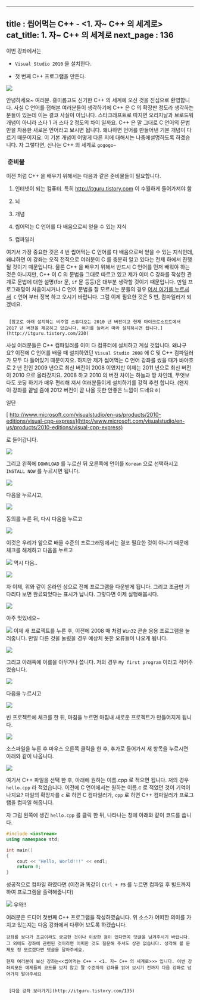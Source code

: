 ----------------
title : 씹어먹는 C++ - <1. 자~ C++ 의 세계로>
cat_title: 1. 자~ C++ 의 세계로
next_page : 136
--------------



이번 강좌에서는

* `Visual Studio 2010` 을 설치한다.

* 첫 번째 C++ 프로그램을 만든다.






![](http://img1.daumcdn.net/thumb/R1920x0/?fname=http%3A%2F%2Fcfile2.uf.tistory.com%2Fimage%2F21453A4A578CC5F4035D76)



안녕하세요~ 여러분. 흥미롭고도 신기한 C++ 의 세계에 오신 것을 진심으로 환영합니다. 사실 C 언어를 접해본 여러분들이 생각하기에 C++ 은 C 의 확장판 정도라 생각하는 분들이 있는데 이는 결코 사실이 아닙니다. 스타크래프트로 따지면 오리지날과 브로드워 개념이 아니라 스타 1 과 스타 2 정도의 차이 일까요. C++ 은 말 그대로 C 언어의 문법만을 차용한 새로운 언어라고 보시면 됩니다. 왜냐하면 언어를 만들어낸 기본 개념이 다르기 때문이지요. 이 기본 개념이 어떻게 다른 지에 대해서는 나중에설명하도록 하겠습니다.
자 그렇다면, 신나는 C++ 의 세계로 `gogogo~`



###  준비물




이전 처럼 C++ 을 배우기 위해서는 다음과 같은 준비물들이 필요합니다.


1. 인터넷이 되는 컴퓨터. 특히 http://itguru.tistory.com 이 수월하게 들어가져야 함

1. 뇌

1. 개념

1. 씹어먹는 C 언어를 다 배움으로써 얻을 수 있는 지식

1. 컴파일러

여기서 가장 중요한 것은 4 번 씹어먹는 C 언어를 다 배움으로써 얻을 수 있는 지식인데,왜냐하면 이 강좌는 오직 전적으로 여러분이 C 를 충분히 알고 있다는 전제 하에서 진행될 것이기 때문입니다. 물론 C++ 을 배우기 위해서 반드시 C 언어를 먼저 배워야 하는 것은 아니지만, C++ 이 C 의 문법을 그대로 따르고 있고 제가 이미 C 강좌를 작성한 관계로 문법에 대한 설명(for 문, `if` 문 등등)은 대부분 생략할 것이기 때문입니다.
만일 프로그래밍이 처음이시거나 C 언어 문법을 잘 모르시는 분들의 경우 [어서 여기를 누르셔서](http://itguru.tistory.com/notice/15)` C` 언어 부터 정복 하고 오시기 바랍니다. 그럼 이제 필요한 것은 5 번, 컴파일러가 되겠네요.
```warning

 [참고로 아래 설치하는 비주얼 스튜디오는 2010 년 버전이고 현재 마이크로소프트에서 2017 년 버전을 제공하고 있습니다. 여기를 눌러서 따라 설치하시면 됩니다.](http://itguru.tistory.com/220)
```


사실 여러분들은 C++ 컴파일러를 이미 다 컴퓨터에 설치하고 계실 것입니다. 왜냐구요? 이전에 C 언어를 배울 때 설치하였던 `Visual Studio 2008` 에 C 및 C++ 컴파일러가 모두 다 들어있기 때문이지요. 하지만 제가 씹어먹는 C 언어 강좌를 썼을 때가 바야흐로 2 년 전인 2009 년으로 최신 버전이 2008 이였지만 이제는 2011 년으로 최신 버전이 2010 으로 올라갔지요. 2008 하고 2010 의 버전 차이는 하늘과 땅 차인데, 무엇보다도 코딩 하기가 매우 편리해 져서 여러분들이게 설치하기를 강력 추천 합니다. (왠지 이 강좌를 끝낼 즘에 2012 버전이 곧 나올 듯한 안좋은 느낌이 드네요ㅎ)

일단

 [ http://www.microsoft.com/visualstudio/en-us/products/2010-editions/visual-cpp-express](http://www.microsoft.com/visualstudio/en-us/products/2010-editions/visual-cpp-express)

로 들어갑니다.


![](http://img1.daumcdn.net/thumb/R1920x0/?fname=http%3A%2F%2Fcfile2.uf.tistory.com%2Fimage%2F1157F0514D731DC51F6D47)

그리고 왼쪽에 `DOWNLOAD` 를 누르신 뒤 오른쪽에 언어를 `Korean` 으로 선택하시고 `INSTALL NOW` 를 누르시면 됩니다.


![](http://img1.daumcdn.net/thumb/R1920x0/?fname=http%3A%2F%2Fcfile27.uf.tistory.com%2Fimage%2F157C1E524D731E9B1A62B3)

다음을 누르시고,


![](http://img1.daumcdn.net/thumb/R1920x0/?fname=http%3A%2F%2Fcfile1.uf.tistory.com%2Fimage%2F130354524D731E9B117976)

동의를 누른 뒤, 다시 다음을 누르고


![](http://img1.daumcdn.net/thumb/R1920x0/?fname=http%3A%2F%2Fcfile10.uf.tistory.com%2Fimage%2F177E5A524D731E9C168775)

이것은 우리가 앞으로 배울 수준의 프로그래밍에서는 결코 필요한 것이 아니기 때문에 체크를 해제하고 다음을 누르고


![](http://img1.daumcdn.net/thumb/R1920x0/?fname=http%3A%2F%2Fcfile23.uf.tistory.com%2Fimage%2F197909524D731E9D1F292D)
역시 다음..


![](http://img1.daumcdn.net/thumb/R1920x0/?fname=http%3A%2F%2Fcfile1.uf.tistory.com%2Fimage%2F1376FF524D731E9D23D09F)

자 이제, 위와 같이 온라인 상으로 전체 프로그램을 다운받게 됩니다. 그리고 조금만 기다리다 보면 완료되었다는 표시가 납니다. 그렇다면 이제 실행해봅시다.


![](http://img1.daumcdn.net/thumb/R1920x0/?fname=http%3A%2F%2Fcfile29.uf.tistory.com%2Fimage%2F126BBC354D7320DB1C20A5)

아주 멋있네요~


![](http://img1.daumcdn.net/thumb/R1920x0/?fname=http%3A%2F%2Fcfile7.uf.tistory.com%2Fimage%2F186396374D732157248B16)
이제 새 프로젝트를 누른 후, 이전에 2008 때 처럼 `Win32` 콘솔 응용 프로그램을 눌러줍니다. 만일 다른 것을 눌렀을 경우 예상치 못한 오류들이 나오게 됩니다.


![](http://img1.daumcdn.net/thumb/R1920x0/?fname=http%3A%2F%2Fcfile27.uf.tistory.com%2Fimage%2F172172414D7321BA09E0CF)

그리고 아래쪽에 이름을 아무거나 씁니다. 저의 경우 `My first program` 이라고 적어주었습니다.


![](http://img1.daumcdn.net/thumb/R1920x0/?fname=http%3A%2F%2Fcfile8.uf.tistory.com%2Fimage%2F124476424D7322071D8E04)

다음을 누르시고


![](http://img1.daumcdn.net/thumb/R1920x0/?fname=http%3A%2F%2Fcfile25.uf.tistory.com%2Fimage%2F14446A424D7322081EF8AA)

빈 프로젝트에 체크를 한 뒤, 마침을 누르면 마침내 새로운 프로젝트가 만들어지게 됩니다.


![](http://img1.daumcdn.net/thumb/R1920x0/?fname=http%3A%2F%2Fcfile9.uf.tistory.com%2Fimage%2F18152C464D73226008DB1C)

소스파일을 누른 후 마우스 오른쪽 클릭을 한 후, 추가로 들어가서 새 항목을 누르시면 아래와 같이 나옵니다.


![](http://img1.daumcdn.net/thumb/R1920x0/?fname=http%3A%2F%2Fcfile10.uf.tistory.com%2Fimage%2F1777E83E4D73320B13AF46)

여기서 C++ 파일을 선택 한 후, 아래에 원하는 이름.cpp 로 적으면 됩니다. 저의 경우 `hello.cpp` 라 적었습니다. 이전에 C 언어에서는 원하는 이름.c 로 적었던 것이 기억이 나지요? 파일의 확장자를 `c` 로 하면 C 컴파일러가, `cpp` 로 하면 C++ 컴파일러가 프로그램을 컴파일 해줍니다.

자 그럼 왼쪽에 생긴 `hello.cpp` 를 클릭 한 뒤, 나타나는 창에 아래와 같이 코드를 씁니다.


```cpp
#include <iostream>
using namespace std;

int main()
{
    cout << "Hello, World!!!" << endl;
    return 0;
}
```


성공적으로 컴파일 하였다면 (이전과 똑같이 `Ctrl + F5` 를 누르면 컴파일 후 빌드까지 하여 프로그램을 출력해줍니다)


![](http://img1.daumcdn.net/thumb/R1920x0/?fname=http%3A%2F%2Fcfile1.uf.tistory.com%2Fimage%2F185243334D73330C3AE117)
우와!!

여러분은 드디어 첫번째 C++ 프로그램을 작성하였습니다. 위 소스가 어떠한 의미를 가지고 있는지는 다음 강좌에서 다루어 보도록 하겠습니다.


```warning
강좌를 보다가 조금이라도 궁금한 것이나 이상한 점이 있다면꼭 댓글을 남겨주시기 바랍니다. 그 외에도 강좌에 관련된 것이라면 어떠한 것도 질문해 주셔도 상관 없습니다. 생각해 볼 문제도 정 모르겠다면 댓글을 달아주세요.

현재 여러분이 보신 강좌는<<씹어먹는 C++ - <1. 자~ C++ 의 세계로>>> 입니다. 이번 강좌의모든 예제들의 코드를 보지 않고 짤 수준까지 강좌를 읽어 보시기 전까지 다음 강좌로 넘어가지 말아주세요


 [다음 강좌 보러가기](http://itguru.tistory.com/135)
```






